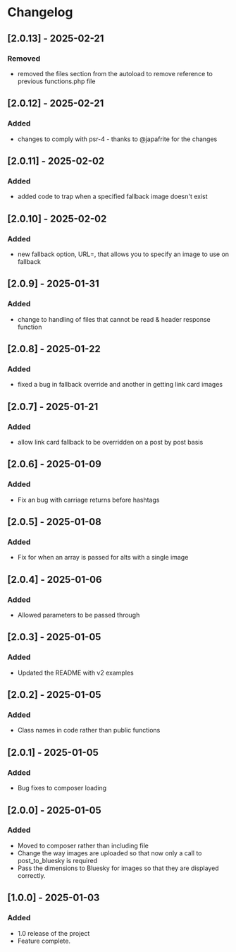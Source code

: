 # Changelog

## [2.0.13] - 2025-02-21
### Removed
- removed the files section from the autoload to remove reference to previous functions.php file

## [2.0.12] - 2025-02-21
### Added
- changes to comply with psr-4 - thanks to @japafrite for the changes

## [2.0.11] - 2025-02-02
### Added
- added code to trap when a specified fallback image doesn't exist

## [2.0.10] - 2025-02-02
### Added
- new fallback option, URL=, that allows you to specify an image to use on fallback

## [2.0.9] - 2025-01-31
### Added
- change to handling of files that cannot be read & header response function

## [2.0.8] - 2025-01-22
### Added
- fixed a bug in fallback override and another in getting link card images

## [2.0.7] - 2025-01-21
### Added
- allow link card fallback to be overridden on a post by post basis

## [2.0.6] - 2025-01-09
### Added
- Fix an bug with carriage returns before hashtags

## [2.0.5] - 2025-01-08
### Added
- Fix for when an array is passed for alts with a single image

## [2.0.4] - 2025-01-06
### Added
- Allowed parameters to be passed through

## [2.0.3] - 2025-01-05
### Added
- Updated the README with v2 examples

## [2.0.2] - 2025-01-05
### Added
- Class names in code rather than public functions

## [2.0.1] - 2025-01-05
### Added
- Bug fixes to composer loading

## [2.0.0] - 2025-01-05
### Added
- Moved to composer rather than including file
- Change the way images are uploaded so that now only a call to post_to_bluesky is required
- Pass the dimensions to Bluesky for images so that they are displayed correctly.

## [1.0.0] - 2025-01-03
### Added
- 1.0 release of the project
- Feature complete.